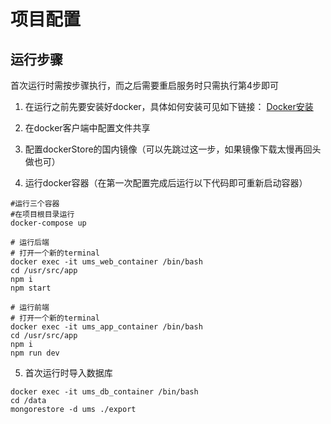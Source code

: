 # 项目配置
## 运行步骤
首次运行时需按步骤执行，而之后需要重启服务时只需执行第4步即可
1. 在运行之前先要安装好docker，具体如何安装可见如下链接：
[Docker安装](https://store.docker.com/search?type=edition&offering=community)

2. 在docker客户端中配置文件共享  

3. 配置dockerStore的国内镜像（可以先跳过这一步，如果镜像下载太慢再回头做也可）

4. 运行docker容器（在第一次配置完成后运行以下代码即可重新启动容器）  

```
#运行三个容器
#在项目根目录运行
docker-compose up

# 运行后端
# 打开一个新的terminal
docker exec -it ums_web_container /bin/bash
cd /usr/src/app
npm i
npm start

# 运行前端
# 打开一个新的terminal
docker exec -it ums_app_container /bin/bash
cd /usr/src/app
npm i
npm run dev
```

5. 首次运行时导入数据库

```
docker exec -it ums_db_container /bin/bash
cd /data
mongorestore -d ums ./export
```
